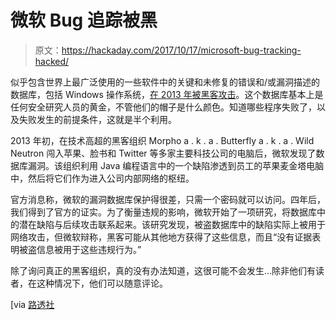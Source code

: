 # 微软 Bug 追踪被黑

> 原文：<https://hackaday.com/2017/10/17/microsoft-bug-tracking-hacked/>

似乎包含世界上最广泛使用的一些软件中的关键和未修复的错误和/或漏洞描述的数据库，包括 Windows 操作系统，[在 2013 年被黑客攻击](https://in.reuters.com/article/us-microsoft-cyber-insight/exclusive-microsoft-responded-quietly-after-detecting-secret-database-hack-in-2013-idINKBN1CM0D0)。这个数据库基本上是任何安全研究人员的黄金，不管他们的帽子是什么颜色。知道哪些程序失败了，以及失败发生的前提条件，这就是半个利用。

2013 年初，在技术高超的黑客组织 Morpho a . k . a . Butterfly a . k . a . Wild Neutron 闯入苹果、脸书和 Twitter 等多家主要科技公司的电脑后，微软发现了数据库漏洞。该组织利用 Java 编程语言中的一个缺陷渗透到员工的苹果麦金塔电脑中，然后将它们作为进入公司内部网络的枢纽。

官方消息称，微软的漏洞数据库保护得很差，只需一个密码就可以访问。四年后，我们得到了官方的证实。为了衡量违规的影响，微软开始了一项研究，将数据库中的潜在缺陷与后续攻击联系起来。该研究发现，被盗数据库中的缺陷实际上被用于网络攻击，但微软辩称，黑客可能从其他地方获得了这些信息，而且“没有证据表明被盗信息被用于这些违规行为。”

除了询问真正的黑客组织，真的没有办法知道，这很可能不会发生…除非他们有读者，在这种情况下，他们可以随意评论。

[via [路透社](https://in.reuters.com/article/us-microsoft-cyber-insight/microsoft-responded-quietly-after-detecting-secret-database-hack-in-2013-idINKBN1CM0D0)